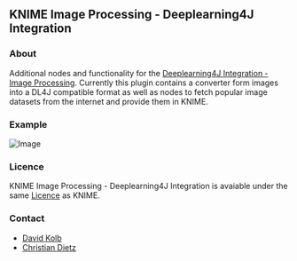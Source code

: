 KNIME Image Processing - Deeplearning4J Integration
--------------
### About
Additional nodes and functionality for the [Deeplearning4J Integration - Image Processing](https://tech.knime.org/deeplearning4j-imageprocessing). Currently this plugin contains a converter form images into a DL4J compatible format as well as nodes to fetch popular image datasets from the internet and provide them in KNIME.

### Example
![Image](https://abload.de/img/knip_dl4j6lsiv.png)

### Licence
KNIME Image Processing - Deeplearning4J Integration is avaiable under the same [Licence](https://www.knime.org/downloads/full-license) as KNIME.

### Contact
- [David Kolb](mailto:david.kolb@uni-konstanz.de)
- [Christian Dietz](mailto:christian.dietz@uni-konstanz.de)
